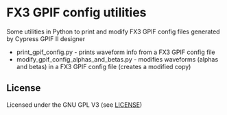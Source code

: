 # FX3 GPIF config utilities

Some utilities in Python to print and modify FX3 GPIF config files generated by Cypress GPIF II designer

- print_gpif_config.py - prints waveform info from a FX3 GPIF config file
- modify_gpif_config_alphas_and_betas.py - modifies waveforms (alphas and betas) in a FX3 GPIF config file (creates a modified copy)


## License

Licensed under the GNU GPL V3 (see [LICENSE](LICENSE))
